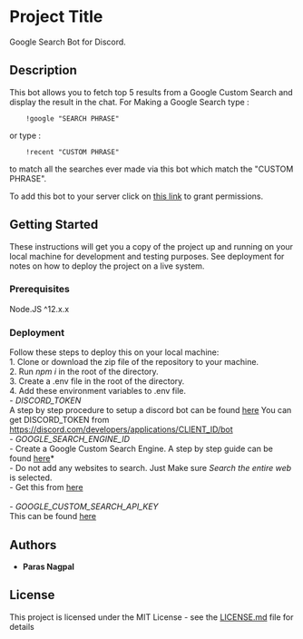 # Project Title

Google Search Bot for Discord.

## Description

This bot allows you to fetch top 5 results from a Google Custom Search and display the result in the chat. For Making a Google Search type : 
```
    !google "SEARCH PHRASE"
```
or type :
```
    !recent "CUSTOM PHRASE"
```
to match all the searches ever made via this bot which match the "CUSTOM PHRASE". 

To add this bot to your server click on [this link](https://discord.com/api/oauth2/authorize?client_id=714442190088044604&permissions=8&scope=bot) to grant permissions. 

## Getting Started

These instructions will get you a copy of the project up and running on your local machine for development and testing purposes. See deployment for notes on how to deploy the project on a live system.

### Prerequisites

Node.JS ^12.x.x


### Deployment

Follow these steps to deploy this on your local machine: <br/>
    1. Clone or download the zip file of the repository to your machine. <br/>
    2. Run *npm i* in the root of the directory. <br/>
    3. Create a .env file in the root of the directory.<br/>
    4. Add these environment variables to .env file. <br/>
        -   *DISCORD_TOKEN* <br/>
            A step by step procedure to setup a discord bot can be found [here](https://discord.com/developers/docs/topics/oauth2#bots)
            You can get DISCORD_TOKEN from https://discord.com/developers/applications/CLIENT_ID/bot <br/>
        -   *GOOGLE_SEARCH_ENGINE_ID* <br/>
            - Create a Google Custom Search Engine. A step by step guide can be found [here](https://developers.google.com/custom-search/v1/introduction)* <br/>
            - Do not add any websites to search. Just Make sure *Search the entire web* is selected. <br/>
            - Get this from [here](https://cse.google.com/cse/all) <br/>      
        - *GOOGLE_CUSTOM_SEARCH_API_KEY* <br/>
            This can be found [here](https://developers.google.com/custom-search/v1/introduction) <br/>   

## Authors

* **Paras Nagpal**

## License

This project is licensed under the MIT License - see the [LICENSE.md](LICENSE.md) file for details


